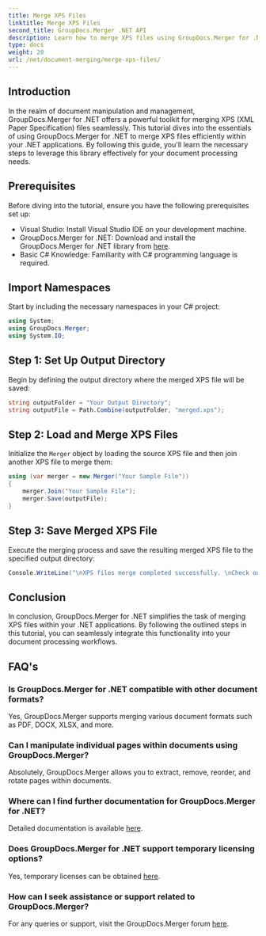 ```yaml
---
title: Merge XPS Files
linktitle: Merge XPS Files
second_title: GroupDocs.Merger .NET API
description: Learn how to merge XPS files using GroupDocs.Merger for .NET effortlessly. Simplify document processing in your .NET applications.
type: docs
weight: 20
url: /net/document-merging/merge-xps-files/
---
```

## Introduction
In the realm of document manipulation and management, GroupDocs.Merger for .NET offers a powerful toolkit for merging XPS (XML Paper Specification) files seamlessly. This tutorial dives into the essentials of using GroupDocs.Merger for .NET to merge XPS files efficiently within your .NET applications. By following this guide, you'll learn the necessary steps to leverage this library effectively for your document processing needs.
## Prerequisites
Before diving into the tutorial, ensure you have the following prerequisites set up:
- Visual Studio: Install Visual Studio IDE on your development machine.
- GroupDocs.Merger for .NET: Download and install the GroupDocs.Merger for .NET library from [here](https://releases.groupdocs.com/merger/net/).
- Basic C# Knowledge: Familiarity with C# programming language is required.

## Import Namespaces
Start by including the necessary namespaces in your C# project:
```csharp
using System; 
using GroupDocs.Merger;
using System.IO;
```
## Step 1: Set Up Output Directory
Begin by defining the output directory where the merged XPS file will be saved:
```csharp
string outputFolder = "Your Output Directory";
string outputFile = Path.Combine(outputFolder, "merged.xps");
```
## Step 2: Load and Merge XPS Files
Initialize the `Merger` object by loading the source XPS file and then join another XPS file to merge them:
```csharp
using (var merger = new Merger("Your Sample File"))
{
    merger.Join("Your Sample File");
    merger.Save(outputFile);
}
```
## Step 3: Save Merged XPS File
Execute the merging process and save the resulting merged XPS file to the specified output directory:
```csharp
Console.WriteLine("\nXPS files merge completed successfully. \nCheck output in {0}", outputFolder);
```

## Conclusion
In conclusion, GroupDocs.Merger for .NET simplifies the task of merging XPS files within your .NET applications. By following the outlined steps in this tutorial, you can seamlessly integrate this functionality into your document processing workflows.

## FAQ's
### Is GroupDocs.Merger for .NET compatible with other document formats?
Yes, GroupDocs.Merger supports merging various document formats such as PDF, DOCX, XLSX, and more.
### Can I manipulate individual pages within documents using GroupDocs.Merger?
Absolutely, GroupDocs.Merger allows you to extract, remove, reorder, and rotate pages within documents.
### Where can I find further documentation for GroupDocs.Merger for .NET?
Detailed documentation is available [here](https://reference.groupdocs.com/merger/net/).
### Does GroupDocs.Merger for .NET support temporary licensing options?
Yes, temporary licenses can be obtained [here](https://purchase.groupdocs.com/temporary-license/).
### How can I seek assistance or support related to GroupDocs.Merger?
For any queries or support, visit the GroupDocs.Merger forum [here](https://forum.groupdocs.com/c/merger/32).
